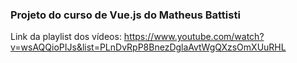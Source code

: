 ### Projeto do curso de Vue.js do Matheus Battisti
Link da playlist dos vídeos: https://www.youtube.com/watch?v=wsAQQioPIJs&list=PLnDvRpP8BnezDglaAvtWgQXzsOmXUuRHL
